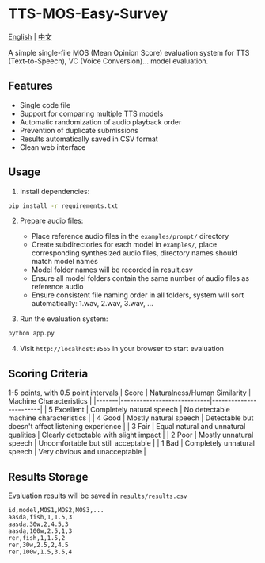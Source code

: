 # TTS-MOS-Easy-Survey

[English](./readme_en.md) | [中文](./readme.md)

A simple single-file MOS (Mean Opinion Score) evaluation system for TTS (Text-to-Speech), VC (Voice Conversion)... model evaluation.

## Features

- Single code file
- Support for comparing multiple TTS models
- Automatic randomization of audio playback order
- Prevention of duplicate submissions
- Results automatically saved in CSV format
- Clean web interface

## Usage

1. Install dependencies:
```bash
pip install -r requirements.txt
```
2. Prepare audio files:
   - Place reference audio files in the `examples/prompt/` directory
   - Create subdirectories for each model in `examples/`, place corresponding synthesized audio files, directory names should match model names
   - Model folder names will be recorded in result.csv
   - Ensure all model folders contain the same number of audio files as reference audio
   - Ensure consistent file naming order in all folders, system will sort automatically: 1.wav, 2.wav, 3.wav, ...

3. Run the evaluation system:
```bash
python app.py
```
4. Visit `http://localhost:8565` in your browser to start evaluation

## Scoring Criteria
1-5 points, with 0.5 point intervals
| Score | Naturalness/Human Similarity | Machine Characteristics |
|-------|----------------------------|------------------------|
| 5 Excellent | Completely natural speech | No detectable machine characteristics |
| 4 Good | Mostly natural speech | Detectable but doesn't affect listening experience |
| 3 Fair | Equal natural and unnatural qualities | Clearly detectable with slight impact |
| 2 Poor | Mostly unnatural speech | Uncomfortable but still acceptable |
| 1 Bad | Completely unnatural speech | Very obvious and unacceptable |

## Results Storage

Evaluation results will be saved in `results/results.csv`

```csv
id,model,MOS1,MOS2,MOS3,...
aasda,fish,1,1.5,3
aasda,30w,2,4.5,3
aasda,100w,2.5,1,3
rer,fish,1,1.5,2
rer,30w,2.5,2,4.5
rer,100w,1.5,3.5,4
``` 
